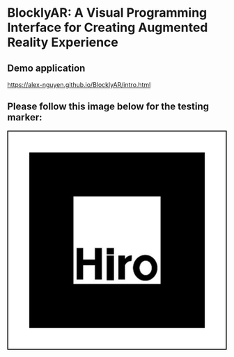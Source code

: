 # BlocklyAR: A Visual Programming Interface for Creating Augmented Reality Experience

## Demo application
https://alex-nguyen.github.io/BlocklyAR/intro.html

## Please follow this image below for the testing marker: 
![alt text](https://github.com/Alex-Nguyen/BlocklyAR/blob/master/hiro.png)



